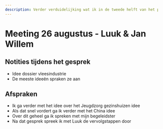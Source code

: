 ```yaml
---
description: Verder verduidelijking wat ik in de tweede helft van het project zal oppakken.
---
```


# Meeting 26 augustus - Luuk & Jan Willem

## Notities tijdens het gesprek

* Idee dossier vleesindustrie
* De meeste ideeën spraken ze aan



## Afspraken

* Ik ga verder met het idee over het Jeugdzorg gezinshuizen idee
* Als dat snel vordert ga ik verder met het China idee
* Over dit geheel ga ik spreken met mijn begeleidster
* Na dat gesprek spreek ik met Luuk de vervolgstappen door
